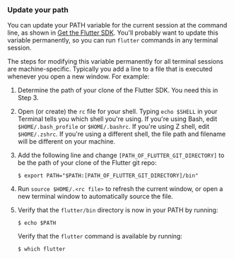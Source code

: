 ### Update your path

You can update your PATH variable for the current session at
the command line, as shown in [Get the Flutter SDK][].
You'll probably want to update this variable permanently,
so you can run `flutter` commands in any terminal session.

The steps for modifying this variable permanently for
all terminal sessions are machine-specific.
Typically you add a line to a file that is executed
whenever you open a new window. For example:

 1. Determine the path of your clone of the Flutter SDK.
    You need this in Step 3.
 2. Open (or create) the `rc` file for your shell.
    Typing `echo $SHELL` in your Terminal tells you
    which shell you're using.
    If you're using Bash,
    edit `$HOME/.bash_profile` or `$HOME/.bashrc`.
    If you're using Z shell, edit `$HOME/.zshrc`.
    If you're using a different shell, the file path
    and filename will be different on your machine.
 3. Add the following line and change
    `[PATH_OF_FLUTTER_GIT_DIRECTORY]` to be
    the path of your clone of the Flutter git repo:

    ```terminal
    $ export PATH="$PATH:[PATH_OF_FLUTTER_GIT_DIRECTORY]/bin"
    ```

 4. Run `source $HOME/.<rc file>`
    to refresh the current window,
    or open a new terminal window to
    automatically source the file.
 5. Verify that the `flutter/bin` directory
    is now in your PATH by running:

    ```terminal
    $ echo $PATH
    ```
    Verify that the `flutter` command is available by running:

    ```terminal
    $ which flutter
    ```

[Get the Flutter SDK]: #get-sdk
